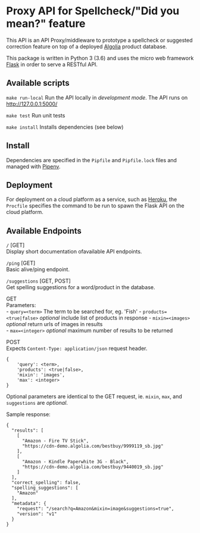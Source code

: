 # Proxy API for Spellcheck/"Did you mean?" feature

This API is an API Proxy/middleware to prototype a spellcheck or suggested correction feature on top of a deployed [Algolia](https://www.algolia.com) product database.

This package is written in Python 3 (3.6) and uses the micro web framework [Flask](http://flask.pocoo.org/) in order to serve a RESTful API.

## Available scripts

`make run-local` Run the API locally in _development mode_.  The API runs on http://127.0.0.1:5000/

`make test` Run unit tests

`make install` Installs dependencies (see below)

## Install

Dependencies are specified in the `Pipfile` and `Pipfile.lock` files and managed with [Pipenv](https://pipenv.readthedocs.io/en/latest/).

## Deployment

For deployment on a cloud platform as a service, such as [Heroku](www.heroku.com), the `Procfile` specifies the command to be run to spawn the Flask API on the cloud platform.

## Available Endpoints

`/`  [GET]  
Display short documentation ofavailable API endpoints.  


`/ping` [GET]  
Basic alive/ping endpoint.  


`/suggestions` [GET, POST]  
Get spelling suggestions for a word/product in the database.

GET  
    Parameters:  
    - `query=<term>` The term to be searched for, eg. 'Fish' 
    - `products=<true|false>` _optional_ include list of products in response
    - `mixin=<images>` _optional_ return urls of images in results  
    - `max=<integer>` _optional_ maximum number of results to be returned

POST  
    Expects `Content-Type: application/json` request header.
```
{
    'query': <term>,
    'products': <true|false>,
    'mixin': 'images',
    'max': <integer>
}
```
Optional parameters are identical to the GET request, ie. `mixin`, `max`, and `suggestions` are _optional_.

Sample response:

```
{
  "results": [
    [
      "Amazon - Fire TV Stick",
      "https://cdn-demo.algolia.com/bestbuy/9999119_sb.jpg"
    ],
    [
      "Amazon - Kindle Paperwhite 3G - Black",
      "https://cdn-demo.algolia.com/bestbuy/9440019_sb.jpg"
    ]
  ],
  "correct_spelling": false,
  "spelling_suggestions": [
    "Amazon"
  ],
  "metadata": {
    "request": "/search?q=Amazon&mixin=image&suggestions=true",
    "version": "v1"
  }
}
